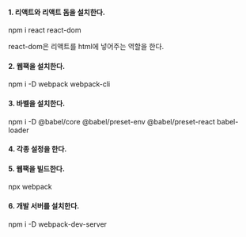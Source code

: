 #### 1. 리액트와 리액트 돔을 설치한다.

npm i react react-dom

react-dom은 리액트를 html에 넣어주는 역할을 한다.

#### 2. 웹팩을 설치한다.

npm i -D webpack webpack-cli

#### 3. 바벨을 설치한다.

npm i -D @babel/core @babel/preset-env @babel/preset-react babel-loader

#### 4. 각종 설정을 한다.

#### 5. 웹팩을 빌드한다.

npx webpack

#### 6. 개발 서버를 설치한다.

npm i -D webpack-dev-server
